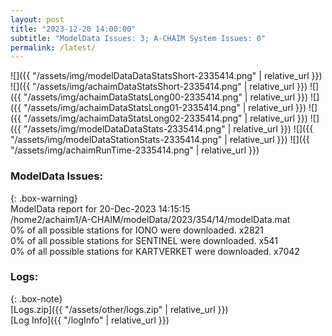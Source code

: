```yaml
---
layout: post
title: "2023-12-20 14:00:00"
subtitle: "ModelData Issues: 3; A-CHAIM System Issues: 0"
permalink: /latest/
---
```


![]({{ "/assets/img/modelDataDataStatsShort-2335414.png" | relative_url }})
![]({{ "/assets/img/achaimDataStatsShort-2335414.png" | relative_url }})
![]({{ "/assets/img/achaimDataStatsLong00-2335414.png" | relative_url }})
![]({{ "/assets/img/achaimDataStatsLong01-2335414.png" | relative_url }})
![]({{ "/assets/img/achaimDataStatsLong02-2335414.png" | relative_url }})
![]({{ "/assets/img/modelDataDataStats-2335414.png" | relative_url }})
![]({{ "/assets/img/modelDataStationStats-2335414.png" | relative_url }})
![]({{ "/assets/img/achaimRunTime-2335414.png" | relative_url }})


### ModelData Issues:  
  
{: .box-warning}  
 ModelData report for 20-Dec-2023 14:15:15   
 /home2/achaim1/A-CHAIM/modelData/2023/354/14/modelData.mat   
 0% of all possible stations for IONO were downloaded. x2821   
 0% of all possible stations for SENTINEL were downloaded. x541   
 0% of all possible stations for KARTVERKET were downloaded. x7042   
  


### Logs:  
  
{: .box-note}  
[Logs.zip]({{ "/assets/other/logs.zip" | relative_url }})  
[Log Info]({{ "/logInfo" | relative_url }})  
